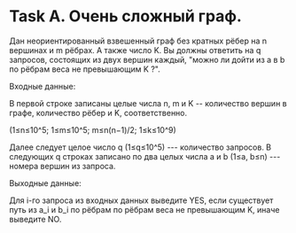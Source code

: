 # Task A. Очень сложный граф.

Дан неориентированный взвешенный граф без кратных рёбер на n вершинах и m рёбрах. А также число K.
Вы должны ответить на q запросов, состоящих из двух вершин каждый, "можно ли дойти из a в b по рёбрам веса не превышающим K ?".

Входные данные:

В первой строке записаны целые числа n, m и K -- количество вершин в графе, количество рёбер и K, соответственно.

(1≤n≤10^5; 1≤m≤10^5; m≤n(n−1)/2; 1≤k≤10^9)

Далее следует целое число q (1≤q≤10^5) --- количество запросов.
В следующих q строках записано по два целых числа a и b (1≤a, b≤n) --- номера вершин из запроса.

Выходные данные:

Для i-го запроса из входных данных выведите YES, если существует путь из a_i и b_i по рёбрам по рёбрам веса не превышающим K, иначе выведите NO.

